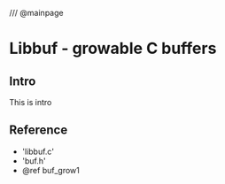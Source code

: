 /// @mainpage
# Libbuf - growable C buffers

## Intro
This is intro

## Reference
 * 'libbuf.c'
 * 'buf.h'
 * @ref buf_grow1
